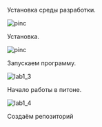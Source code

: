 Установка среды разработки.

![pinc](https://github.com/Sheanra/-/assets/140616211/12f58281-3489-461f-8664-63a2250a69db)

Установка.

![pinc](https://github.com/Sheanra/-/assets/140616211/e860920a-2d54-481f-8e19-cf910f517000)

Запускаем программу.

![lab1_3](https://github.com/Sheanra/-/assets/140616211/d654af6c-f7da-4979-b03f-16aaeaf36f04)

Начало работы в питоне.

![lab1_4](https://github.com/Sheanra/-/assets/140616211/0d1ee69d-6bdb-43b4-a942-987bd950c2a8)

Создаём репозиторий
